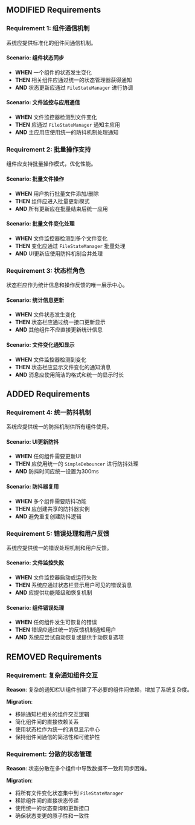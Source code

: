 ## MODIFIED Requirements

### Requirement 1: 组件通信机制

系统应提供标准化的组件间通信机制。

#### Scenario: 组件状态同步
- **WHEN** 一个组件的状态发生变化
- **THEN** 相关组件应通过统一的状态管理器获得通知
- **AND** 状态更新应通过 `FileStateManager` 进行协调

#### Scenario: 文件监控与应用通信
- **WHEN** 文件监控器检测到文件变化
- **THEN** 应通过 `FileStateManager` 通知主应用
- **AND** 主应用应使用统一的防抖机制处理通知

### Requirement 2: 批量操作支持

组件应支持批量操作模式，优化性能。

#### Scenario: 批量文件操作
- **WHEN** 用户执行批量文件添加/删除
- **THEN** 组件应进入批量更新模式
- **AND** 所有更新应在批量结束后统一应用

#### Scenario: 批量文件变化处理
- **WHEN** 文件监控器检测到多个文件变化
- **THEN** 变化应通过 `FileStateManager` 批量处理
- **AND** UI更新应使用防抖机制合并处理

### Requirement 3: 状态栏角色

状态栏应作为统计信息和操作反馈的唯一展示中心。

#### Scenario: 统计信息更新
- **WHEN** 文件状态发生变化
- **THEN** 状态栏应通过统一接口更新显示
- **AND** 其他组件不应直接更新统计信息

#### Scenario: 文件变化通知显示
- **WHEN** 文件监控器检测到变化
- **THEN** 状态栏应显示文件变化的通知消息
- **AND** 消息应使用简洁的格式和统一的显示时长

## ADDED Requirements

### Requirement 4: 统一防抖机制

系统应提供统一的防抖机制供所有组件使用。

#### Scenario: UI更新防抖
- **WHEN** 任何组件需要更新UI
- **THEN** 应使用统一的 `SimpleDebouncer` 进行防抖处理
- **AND** 防抖时间应统一设置为300ms

#### Scenario: 防抖器复用
- **WHEN** 多个组件需要防抖功能
- **THEN** 应创建共享的防抖器实例
- **AND** 避免重复创建防抖逻辑

### Requirement 5: 错误处理和用户反馈

系统应提供统一的错误处理机制和用户反馈。

#### Scenario: 文件监控失败
- **WHEN** 文件监控器启动或运行失败
- **THEN** 系统应通过状态栏显示用户可见的错误消息
- **AND** 应提供功能降级和恢复机制

#### Scenario: 组件错误处理
- **WHEN** 任何组件发生可恢复的错误
- **THEN** 错误应通过统一的反馈机制通知用户
- **AND** 系统应尝试自动恢复或提供手动恢复选项

## REMOVED Requirements

### Requirement: 复杂通知组件交互

**Reason**: 复杂的通知栏UI组件创建了不必要的组件间依赖，增加了系统复杂度。

**Migration**:
- 移除通知栏相关的组件交互逻辑
- 简化组件间的直接依赖关系
- 使用状态栏作为统一的消息显示中心
- 保持组件间通信的简洁性和可维护性

### Requirement: 分散的状态管理

**Reason**: 状态分散在多个组件中导致数据不一致和同步困难。

**Migration**:
- 将所有文件变化状态集中到 `FileStateManager`
- 移除组件间的直接状态传递
- 使用统一的状态查询和更新接口
- 确保状态变更的原子性和一致性
